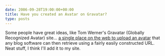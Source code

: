 ```yaml
---
date: 2006-09-28T19:00:00+00:00
title: Have you created an Avatar on Gravatar?
type: posts
---
```

Some people have great ideas, like Tom Werner's Gravatar (Globally Recognized Avatar) site... [a single place on the web to upload an avatar](http://www.gravatar.com/about.php) that any blog software can then retrieve using a fairly easily constructed URL. Neat stuff, I think I'll add it to my site.
